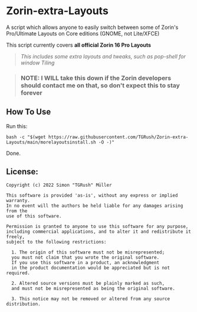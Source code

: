# Zorin-extra-Layouts
A script which allows anyone to easily switch between some of Zorin's Pro/Ultimate Layouts on Core editions (GNOME, not Lite/XFCE)

This script currently covers **all official Zorin 16 Pro Layouts**

> *This includes some extra layouts and tweaks, such as pop-shell for window Tiling*

> ### **NOTE:** I WILL take this down if the Zorin developers should contact me on that, so don't expect this to stay forever

## How To Use
Run this:
```
bash -c "$(wget https://raw.githubusercontent.com/TGRush/Zorin-extra-Layouts/main/morelayoutsinstall.sh -O -)"
```

Done.

## License:
```
Copyright (c) 2022 Simon "TGRush" Müller

This software is provided 'as-is', without any express or implied warranty. 
In no event will the authors be held liable for any damages arising from the
use of this software.

Permission is granted to anyone to use this software for any purpose, 
including commercial applications, and to alter it and redistribute it freely, 
subject to the following restrictions:

  1. The origin of this software must not be misrepresented; 
  you must not claim that you wrote the original software. 
  If you use this software in a product, an acknowledgment 
  in the product documentation would be appreciated but is not required.

  2. Altered source versions must be plainly marked as such, 
  and must not be misrepresented as being the original software.

  3. This notice may not be removed or altered from any source distribution.
```
